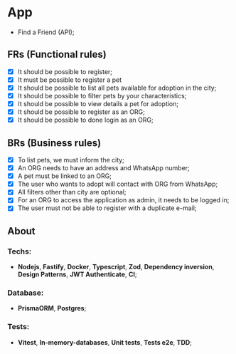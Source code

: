 # App

- Find a Friend (API);

## FRs (Functional rules)

- [x] It should be possible to register;
- [x] It must be possible to register a pet
- [x] It should be possible to list all pets available for adoption in the city;
- [x] It should be possible to filter pets by your characteristics;
- [x] It should be possible to view details a pet for adoption;
- [x] It should be possible to register as an ORG;
- [x] It should be possible to done login as an ORG;

## BRs (Business rules)

- [x] To list pets, we must inform the city;
- [x] An ORG needs to have an address and WhatsApp number;
- [x] A pet must be linked to an ORG;
- [x] The user who wants to adopt will contact with ORG from WhatsApp;
- [x] All filters other than city are optional;
- [x] For an ORG to access the application as admin, it needs to be logged in;
- [x] The user must not be able to register with a duplicate e-mail;

## About

### Techs:
- **Nodejs**, **Fastify**, **Docker**, **Typescript**, **Zod**, **Dependency inversion**, **Design Patterns**, **JWT Authenticate**, **CI**;

### Database:
- **PrismaORM**, **Postgres**;

### Tests:
- **Vitest**, **In-memory-databases**, **Unit tests**, **Tests e2e**, **TDD**;